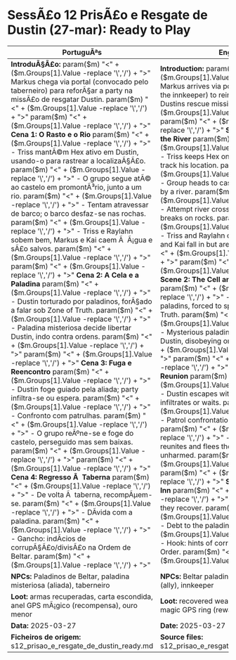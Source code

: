 ﻿# SessÃ£o 12  PrisÃ£o e Resgate de Dustin (27-mar): Ready to Play

| PortuguÃªs | English |
|-----------|---------|
| **IntroduÃ§Ã£o:** param($m) "<" + ($m.Groups[1].Value -replace '\\','/') + ">" Markus chega via portal (convocado pelo taberneiro) para reforÃ§ar a party na missÃ£o de resgatar Dustin. param($m) "<" + ($m.Groups[1].Value -replace '\\','/') + ">"  param($m) "<" + ($m.Groups[1].Value -replace '\\','/') + ">" **Cena 1: O Rasto e o Rio** param($m) "<" + ($m.Groups[1].Value -replace '\\','/') + ">" - Triss mantÃ©m Hex ativo em Dustin, usando-o para rastrear a localizaÃ§Ã£o. param($m) "<" + ($m.Groups[1].Value -replace '\\','/') + ">" - O grupo segue atÃ© ao castelo em promontÃ³rio, junto a um rio. param($m) "<" + ($m.Groups[1].Value -replace '\\','/') + ">" - Tentam atravessar de barco; o barco desfaz-se nas rochas. param($m) "<" + ($m.Groups[1].Value -replace '\\','/') + ">" - Triss e Raylahn sobem bem, Markus e Kai caem Ã  Ã¡gua e sÃ£o salvos. param($m) "<" + ($m.Groups[1].Value -replace '\\','/') + ">"  param($m) "<" + ($m.Groups[1].Value -replace '\\','/') + ">" **Cena 2: A Cela e a Paladina** param($m) "<" + ($m.Groups[1].Value -replace '\\','/') + ">" - Dustin torturado por paladinos, forÃ§ado a falar sob Zone of Truth. param($m) "<" + ($m.Groups[1].Value -replace '\\','/') + ">" - Paladina misteriosa decide libertar Dustin, indo contra ordens. param($m) "<" + ($m.Groups[1].Value -replace '\\','/') + ">"  param($m) "<" + ($m.Groups[1].Value -replace '\\','/') + ">" **Cena 3: Fuga e Reencontro** param($m) "<" + ($m.Groups[1].Value -replace '\\','/') + ">" - Dustin foge guiado pela aliada; party infiltra-se ou espera. param($m) "<" + ($m.Groups[1].Value -replace '\\','/') + ">" - Confronto com patrulhas. param($m) "<" + ($m.Groups[1].Value -replace '\\','/') + ">" - O grupo reÃºne-se e foge do castelo, perseguido mas sem baixas. param($m) "<" + ($m.Groups[1].Value -replace '\\','/') + ">"  param($m) "<" + ($m.Groups[1].Value -replace '\\','/') + ">" **Cena 4: Regresso Ã  Taberna** param($m) "<" + ($m.Groups[1].Value -replace '\\','/') + ">" - De volta Ã  taberna, recompÃµem-se. param($m) "<" + ($m.Groups[1].Value -replace '\\','/') + ">" - DÃ­vida com a paladina. param($m) "<" + ($m.Groups[1].Value -replace '\\','/') + ">" - Gancho: indÃ­cios de corrupÃ§Ã£o/divisÃ£o na Ordem de Beltar. param($m) "<" + ($m.Groups[1].Value -replace '\\','/') + ">"  | **Introduction:** param($m) "<" + ($m.Groups[1].Value -replace '\\','/') + ">" Markus arrives via portal (summoned by the innkeeper) to reinforce the party in Dustins rescue mission. param($m) "<" + ($m.Groups[1].Value -replace '\\','/') + ">"  param($m) "<" + ($m.Groups[1].Value -replace '\\','/') + ">" **Scene 1: The Trail and the River** param($m) "<" + ($m.Groups[1].Value -replace '\\','/') + ">" - Triss keeps Hex on Dustin, using it to track his location. param($m) "<" + ($m.Groups[1].Value -replace '\\','/') + ">" - Group heads to castle on a promontory by a river. param($m) "<" + ($m.Groups[1].Value -replace '\\','/') + ">" - Attempt river crossing by boat; boat breaks on rocks. param($m) "<" + ($m.Groups[1].Value -replace '\\','/') + ">" - Triss and Raylahn climb well; Markus and Kai fall in but are saved. param($m) "<" + ($m.Groups[1].Value -replace '\\','/') + ">"  param($m) "<" + ($m.Groups[1].Value -replace '\\','/') + ">" **Scene 2: The Cell and the Paladin** param($m) "<" + ($m.Groups[1].Value -replace '\\','/') + ">" - Dustin tortured by paladins, forced to speak under Zone of Truth. param($m) "<" + ($m.Groups[1].Value -replace '\\','/') + ">" - Mysterious paladin chooses to free Dustin, disobeying orders. param($m) "<" + ($m.Groups[1].Value -replace '\\','/') + ">"  param($m) "<" + ($m.Groups[1].Value -replace '\\','/') + ">" **Scene 3: Escape and Reunion** param($m) "<" + ($m.Groups[1].Value -replace '\\','/') + ">" - Dustin escapes with the ally; party infiltrates or waits. param($m) "<" + ($m.Groups[1].Value -replace '\\','/') + ">" - Patrol confrontations possible. param($m) "<" + ($m.Groups[1].Value -replace '\\','/') + ">" - Group finally reunites and flees the castle, pursued but unharmed. param($m) "<" + ($m.Groups[1].Value -replace '\\','/') + ">"  param($m) "<" + ($m.Groups[1].Value -replace '\\','/') + ">" **Scene 4: Back at the Inn** param($m) "<" + ($m.Groups[1].Value -replace '\\','/') + ">" - Back at the inn, they recover. param($m) "<" + ($m.Groups[1].Value -replace '\\','/') + ">" - Debt to the paladin. param($m) "<" + ($m.Groups[1].Value -replace '\\','/') + ">" - Hook: hints of corruption/split in Beltars Order. param($m) "<" + ($m.Groups[1].Value -replace '\\','/') + ">"  |
| **NPCs:** Paladinos de Beltar, paladina misteriosa (aliada), taberneiro | **NPCs:** Beltar paladins, mysterious paladin (ally), innkeeper |
| **Loot:** armas recuperadas, carta escondida, anel GPS mÃ¡gico (recompensa), ouro menor | **Loot:** recovered weapons, hidden letter, magic GPS ring (reward), minor gold |
| **Data:** 2025-03-27 | **Date:** 2025-03-27 |
| **Ficheiros de origem:** s12_prisao_e_resgate_de_dustin_ready.md | **Source files:** s12_prisao_e_resgate_de_dustin_ready.md |



























